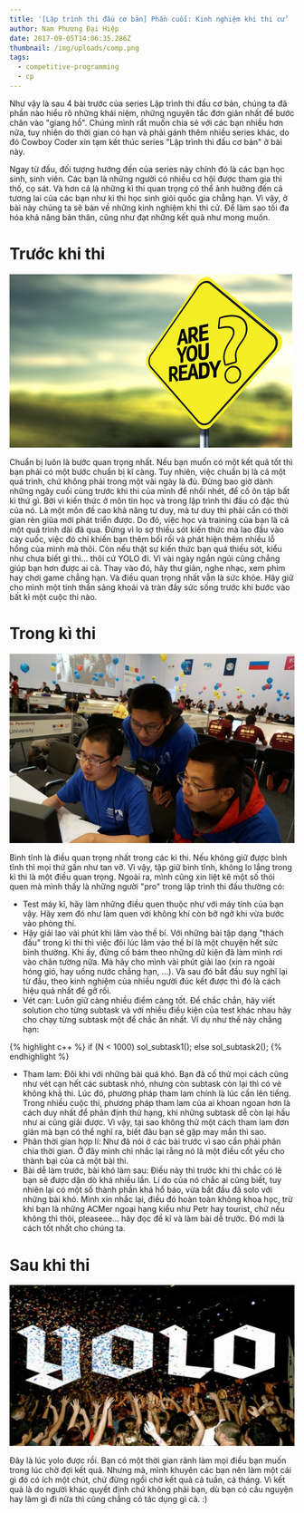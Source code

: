 ```yaml
---
title: '[Lập trình thi đấu cơ bản] Phần cuối: Kinh nghiệm khi thi cử'
author: Nam Phương Đại Hiệp
date: 2017-09-05T14:06:35.286Z
thumbnail: /img/uploads/comp.png
tags:
  - competitive-programming
  - cp
---
```

Như vậy là sau 4 bài trước của series Lập trình thi đấu cơ bản, chúng ta đã phần nào hiểu rõ những khái niệm, những nguyên tắc đơn giản nhất để bước chân vào "giang hồ". Chúng mình rất muốn chia sẻ với các bạn nhiều hơn nữa, tuy nhiên do thời gian có hạn và phải gánh thêm nhiều series khác, do đó Cowboy Coder xin tạm kết thúc series "Lập trình thi đấu cơ bản" ở bài này.

Ngay từ đầu, đối tượng hướng đến của series này chính đó là các bạn học sinh, sinh viên. Các bạn là những người có nhiều cơ hội được tham gia thi thố, cọ sát. Và hơn cả là những kì thi quan trọng có thể ảnh hưởng đến cả tương lai của các bạn như kì thi học sinh giỏi quốc gia chẳng hạn. Vì vậy, ở bài này chúng ta sẽ bàn về những kinh nghiệm khi thi cử. Để làm sao tối đa hóa khả năng bản thân, cũng như đạt những kết quả như mong muốn. 

# Trước khi thi

![undefined](/img/uploads/0401.jpg)

Chuẩn bị luôn là bước quan trọng nhất. Nếu bạn muốn có một kết quả tốt thì bạn phải có một bước chuẩn bị kĩ càng. Tuy nhiên, việc chuẩn bị là cả một quá trình, chứ không phải trong một vài ngày là đủ. Đừng bao giờ dành những ngày cuối cùng trước khi thi của mình để nhồi nhét, để cố ôn tập bất kì thứ gì. Bời vì kiến thức ở môn tin học và trong lập trình thi đấu có đặc thù của nó. Là một môn đề cao khả năng tư duy, mà tư duy thì phải cần có thời gian rèn giũa mới phát triển được. Do đó, việc học và training của bạn là cả một quá trình dài đã qua. Đừng vì lo sợ thiếu sót kiến thức mà lao đầu vào cày cuốc, việc đó chỉ khiến bạn thêm bối rối và phát hiện thêm nhiều lỗ hổng của mình mà thôi. Còn nếu thật sự kiến thức bạn quá thiếu sót, kiểu như chưa biết gì thì... thôi cứ YOLO đi. Vì vài ngày ngắn ngủi cũng chẳng giúp bạn hơn được ai cả. Thay vào đó, hãy thư giản, nghe nhạc, xem phim hay chơi game chẳng hạn. Và điều quan trọng nhất vẫn là sức khỏe. Hãy giữ cho mình một tinh thần sảng khoái và tràn đầy sức sống trước khi bước vào bất kì một cuộc thi nào.

# Trong kì thi

![undefined](/img/uploads/0402.jpg)

Bình tĩnh là điều quan trọng nhất trong các kì thi. Nếu không giữ được bình tĩnh thì mọi thứ gần như tan vỡ. Vì vậy, tập giữ bình tĩnh, không lo lắng trong kì thi là một điều quan trọng. Ngoài ra, mình cũng xin liệt kê một số thói quen mà mình thấy là những người "pro" trong lập trình thi đấu thường có:

- Test máy kĩ, hãy làm những điều quen thuộc như với máy tính của bạn vậy. Hãy xem đó như làm quen với không khí còn bỡ ngỡ khi vừa bước vào phòng thi.
- Hãy giải lao vài phút khi lâm vào thế bí. Với những bài tập dạng "thách đấu" trong kì thi thì việc đôi lúc lâm vào thế bí là một chuyện hết sức bình thường. Khi ấy, đừng cố bám theo những dữ kiện đã làm mình rơi vào chân tường nữa. Mà hãy cho mình vài phút giải lao (xin ra ngoài hóng gió, hay uống nước chẳng hạn, ...). Và sau đó bắt đầu suy nghĩ lại từ đầu, theo kinh nghiệm của nhiều người đúc kết được thì đó là cách hiệu quả nhất để gỡ rối.
- Vét cạn: Luôn giữ càng nhiều điểm càng tốt. Để chắc chắn, hãy viết solution cho từng subtask và với nhiều điều kiện của test khác nhau hãy cho chạy từng subtask một để chắc ăn nhất. Ví dụ như thế này chẳng hạn:

{% highlight c++ %}
if (N < 1000) sol_subtask1();
else sol_subtask2();
{% endhighlight %}

- Tham lam: Đôi khi với những bài quá khó. Bạn đã cố thử mọi cách cũng như vét cạn hết các subtask nhỏ, nhưng còn subtask còn lại thì có vẻ không khả thi. Lúc đó, phương pháp tham lam chính là lúc cần lên tiếng. Trong nhiều cuộc thi, phương pháp tham lam của ai khoan ngoan hơn là cách duy nhất để phân định thứ hạng, khi những subtask dễ còn lại hầu như ai cũng giải được. Vì vậy, tại sao không thử một cách tham lam đơn giản mà bạn có thể nghĩ ra, biết đâu bạn sẽ gặp may mắn thì sao. 
- Phân thời gian hợp lí: Như đã nói ở các bài trước vì sao cần phải phân chia thời gian. Ở đây mình chỉ nhắc lại rằng nó là một điều cốt yếu cho thành bại của cả một bài thi.
- Bài dễ làm trước, bài khó làm sau: Điều này thì trước khi thi chắc có lẽ bạn sẽ được dặn dò khá nhiều lần. Lí do của nó chắc ai cũng biết, tuy nhiên lại có một số thành phần khá hổ báo, vừa bắt đầu đã solo với những bài khó. Mình xin nhắc lại, điều đó hoàn toàn không khoa học, trừ khi bạn là những ACMer ngoại hạng kiểu như Petr hay tourist, chứ nếu không thì thôi, pleaseee... hãy đọc đề kĩ và làm bài dễ trước. Đó mới là cách tốt nhất cho chúng ta.

# Sau khi thi

![undefined](/img/uploads/0403.jpg)

Đây là lúc yolo được rồi. Bạn có một thời gian rãnh làm mọi điều bạn muốn trong lúc chờ đợi kết quả. Nhưng mà, mình khuyên các bạn nên làm một cái gì đó có ích một chút, chứ đừng ngồi chờ kết quả cả tuần, cả tháng. Vì kết quả là do người khác quyết định chứ không phải bạn, dù bạn có cầu nguyện hay làm gì đi nữa thì cũng chẳng có tác dụng gì cả. :)

